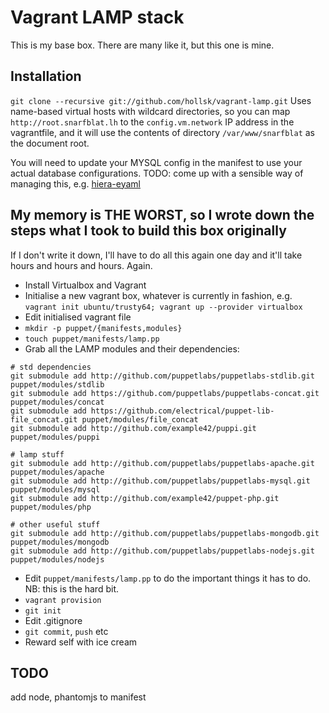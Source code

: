Vagrant LAMP stack
================

This is my base box. There are many like it, but this one is mine.


Installation
-----

`git clone --recursive git://github.com/hollsk/vagrant-lamp.git`
Uses name-based virtual hosts with wildcard directories, so you can map `http://root.snarfblat.lh` to the `config.vm.network` IP address in the vagrantfile, and it will use the contents of directory `/var/www/snarfblat` as the document root.

You will need to update your MYSQL config in the manifest to use your actual database configurations. TODO: come up with a sensible way of managing this, e.g. [hiera-eyaml][eyaml]


My memory is THE WORST, so I wrote down the steps what I took to build this box originally
-----

If I don't write it down, I'll have to do all this again one day and it'll take hours and hours and hours. Again.

- Install Virtualbox and Vagrant
- Initialise a new vagrant box, whatever is currently in fashion, e.g. `vagrant init ubuntu/trusty64; vagrant up --provider virtualbox`
- Edit initialised vagrant file
- `mkdir -p puppet/{manifests,modules}`
- `touch puppet/manifests/lamp.pp`
- Grab all the LAMP modules and their dependencies: 
```
# std dependencies 
git submodule add http://github.com/puppetlabs/puppetlabs-stdlib.git puppet/modules/stdlib
git submodule add https://github.com/puppetlabs/puppetlabs-concat.git puppet/modules/concat
git submodule add https://github.com/electrical/puppet-lib-file_concat.git puppet/modules/file_concat
git submodule add http://github.com/example42/puppi.git puppet/modules/puppi

# lamp stuff
git submodule add http://github.com/puppetlabs/puppetlabs-apache.git puppet/modules/apache
git submodule add http://github.com/puppetlabs/puppetlabs-mysql.git puppet/modules/mysql
git submodule add http://github.com/example42/puppet-php.git puppet/modules/php

# other useful stuff
git submodule add http://github.com/puppetlabs/puppetlabs-mongodb.git puppet/modules/mongodb
git submodule add http://github.com/puppetlabs/puppetlabs-nodejs.git puppet/modules/nodejs
```
- Edit `puppet/manifests/lamp.pp` to do the important things it has to do. NB: this is the hard bit.
- `vagrant provision`
- `git init`
- Edit .gitignore 
- `git commit`, `push` etc
- Reward self with ice cream


TODO
-----

add node, phantomjs to manifest

[eyaml]: https://www.theguardian.com/info/developer-blog/2014/feb/14/encrypting-sensitive-data-in-puppet
